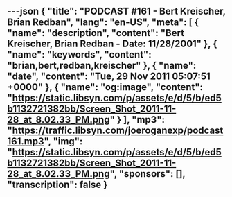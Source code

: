 ---json
{
  "title": "PODCAST #161 - Bert Kreischer, Brian Redban",
  "lang": "en-US",
  "meta": [
    {
      "name": "description",
      "content": "Bert Kreischer, Brian Redban - Date: 11/28/2001"
    },
    {
      "name": "keywords",
      "content": "brian,bert,redban,kreischer"
    },
    {
      "name": "date",
      "content": "Tue, 29 Nov 2011 05:07:51 +0000"
    },
    {
      "name": "og:image",
      "content": "https://static.libsyn.com/p/assets/e/d/5/b/ed5b1132721382bb/Screen_Shot_2011-11-28_at_8.02.33_PM.png"
    }
  ],
  "mp3": "https://traffic.libsyn.com/joeroganexp/podcast161.mp3",
  "img": "https://static.libsyn.com/p/assets/e/d/5/b/ed5b1132721382bb/Screen_Shot_2011-11-28_at_8.02.33_PM.png",
  "sponsors": [],
  "transcription": false
}
---
<episode-header />

<timemark seconds="0" />

<transcribe-call-to-action />

<episode-footer />